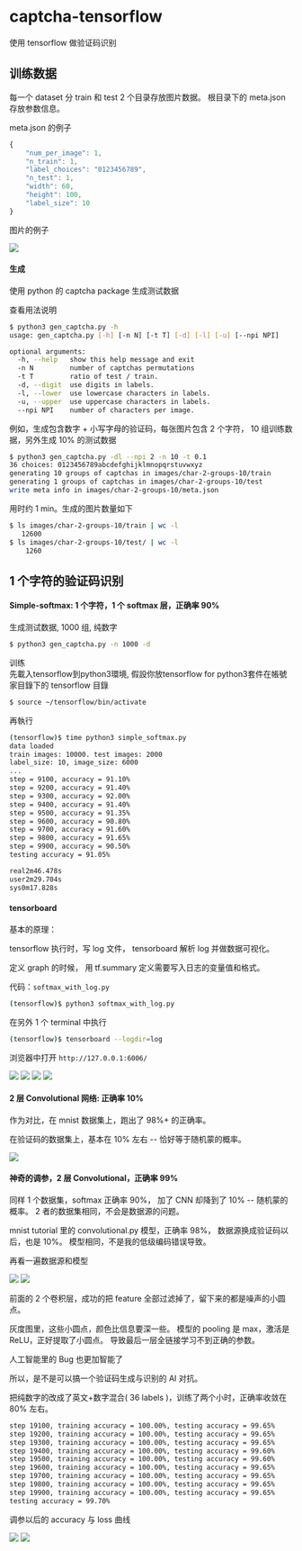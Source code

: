 # captcha-tensorflow

使用 tensorflow 做验证码识别

## 训练数据

每一个 dataset 分 train 和 test 2 个目录存放图片数据。
根目录下的 meta.json 存放参数信息。

meta.json 的例子

```javascript
{
    "num_per_image": 1,
    "n_train": 1,
    "label_choices": "0123456789",
    "n_test": 1,
    "width": 60,
    "height": 100,
    "label_size": 10
}
```

图片的例子

![](img-doc/data-set-example.png)


#### 生成

使用 python 的 captcha package 生成测试数据

查看用法说明

```bash
$ python3 gen_captcha.py -h
usage: gen_captcha.py [-h] [-n N] [-t T] [-d] [-l] [-u] [--npi NPI]

optional arguments:
  -h, --help   show this help message and exit
  -n N         number of captchas permutations
  -t T         ratio of test / train.
  -d, --digit  use digits in labels.
  -l, --lower  use lowercase characters in labels.
  -u, --upper  use uppercase characters in labels.
  --npi NPI    number of characters per image.
```

例如，生成包含数字 + 小写字母的验证码，每张图片包含 2 个字符，
10 组训练数据，另外生成 10% 的测试数据

```bash
$ python3 gen_captcha.py -dl --npi 2 -n 10 -t 0.1
36 choices: 0123456789abcdefghijklmnopqrstuvwxyz
generating 10 groups of captchas in images/char-2-groups-10/train
generating 1 groups of captchas in images/char-2-groups-10/test
write meta info in images/char-2-groups-10/meta.json
```

用时约 1 min。生成的图片数量如下

```bash
$ ls images/char-2-groups-10/train | wc -l
   12600
$ ls images/char-2-groups-10/test/ | wc -l
    1260
```


## 1 个字符的验证码识别


#### Simple-softmax: 1 个字符，1 个 softmax 层，正确率 90%

生成测试数据, 1000 组, 纯数字

```bash
$ python3 gen_captcha.py -n 1000 -d
```

训练   
先載入tensorflow到python3環境, 假設你放tensorflow for python3套件在帳號家目錄下的 tensorflow 目錄
```bash
$ source ~/tensorflow/bin/activate   
```

再執行   
```bash
(tensorflow)$ time python3 simple_softmax.py
data loaded
train images: 10000. test images: 2000
label_size: 10, image_size: 6000
...
step = 9100, accuracy = 91.10%
step = 9200, accuracy = 91.40%
step = 9300, accuracy = 92.00%
step = 9400, accuracy = 91.40%
step = 9500, accuracy = 91.35%
step = 9600, accuracy = 90.80%
step = 9700, accuracy = 91.60%
step = 9800, accuracy = 91.65%
step = 9900, accuracy = 90.50%
testing accuracy = 91.05%

real2m46.478s
user2m29.704s
sys0m17.828s
```


#### tensorboard


基本的原理：

tensorflow 执行时，写 log 文件，
tensorboard 解析 log 并做数据可视化。

定义 graph 的时候，
用 tf.summary 定义需要写入日志的变量值和格式。

代码：`softmax_with_log.py`


```bash
(tensorflow)$ python3 softmax_with_log.py
```

在另外 1 个 terminal 中执行

```bash
(tensorflow)$ tensorboard --logdir=log
```

浏览器中打开 `http://127.0.0.1:6006/`

![](img-doc/m1-softmax-accuracy.png)
![](img-doc/m1-softmax-loss.png)
![](img-doc/m1-image-preview.png)
![](img-doc/m1-histograms.png)


#### 2 层 Convolutional 网络: 正确率 10%

作为对比，在 mnist 数据集上，跑出了 98%+ 的正确率。

在验证码的数据集上，基本在 10% 左右 -- 恰好等于随机蒙的概率。

![](img-doc/m2-cnn-accuracy.png)


#### 神奇的调参，2 层 Convolutional，正确率 99%


同样 1 个数据集，softmax 正确率 90%，
加了 CNN 却降到了 10% -- 随机蒙的概率。
2 者的数据集相同，不会是数据源的问题。

mnist tutorial 里的 convolutional.py 模型，正确率 98%，
数据源换成验证码以后，也是 10%。
模型相同，不是我的低级编码错误导致。

再看一遍数据源和模型

![](img-doc/cnn-2layer-input.png)
![](img-doc/cnn-2layer-model.png)

前面的 2 个卷积层，成功的把 feature 全部过滤掉了，留下来的都是噪声的小圆点。

灰度图里，这些小圆点，颜色比信息要深一些。
模型的 pooling 是 max，激活是 ReLU，正好提取了小圆点。
导致最后一层全链接学习不到正确的参数。

人工智能里的 Bug 也更加智能了

所以，是不是可以搞一个验证码生成与识别的 AI 对抗。

把纯数字的改成了英文+数字混合( 36 labels )，训练了两个小时，正确率收敛在 80% 左右。


```bash
step 19100, training accuracy = 100.00%, testing accuracy = 99.65%
step 19200, training accuracy = 100.00%, testing accuracy = 99.65%
step 19300, training accuracy = 100.00%, testing accuracy = 99.65%
step 19400, training accuracy = 100.00%, testing accuracy = 99.60%
step 19500, training accuracy = 100.00%, testing accuracy = 99.60%
step 19600, training accuracy = 100.00%, testing accuracy = 99.65%
step 19700, training accuracy = 100.00%, testing accuracy = 99.65%
step 19800, training accuracy = 100.00%, testing accuracy = 99.65%
step 19900, training accuracy = 100.00%, testing accuracy = 99.65%
testing accuracy = 99.70%
```


调参以后的 accuracy 与 loss 曲线

![](img-doc/cnn-2layer-accuracy.png)
![](img-doc/cnn-2layer-loss.png)
